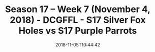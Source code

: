 ---
title: Season 17 – Week 7 (November 4, 2018) - DCGFFL - S17 Silver Fox Holes vs S17
  Purple Parrots
teams-score:
- team: _teams/s17-silver.md
  score:
- team: _teams/s17-purple.md
  score: 25
mvp: J. McKinney (Silver), D. Mitchell (Purple)
game-ball: B. Waggoner (Silver), H. Nisar (Purple)
season: 17
week: 7
date: '2018-11-05T10:44:42'
pageid: season-17-week-7-november-4-2018-6706-vs-6703
---